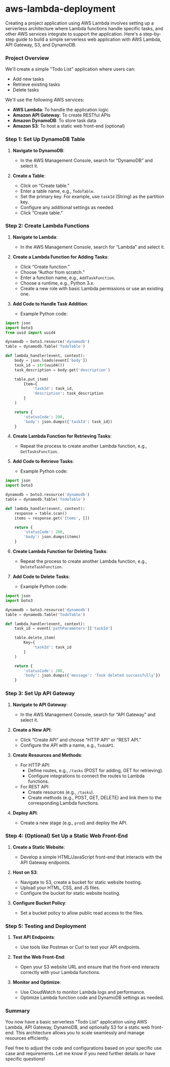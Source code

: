 # aws-lambda-deployment

Creating a project application using AWS Lambda involves setting up a serverless architecture where Lambda functions handle specific tasks, and other AWS services integrate to support the application. Here's a step-by-step guide to build a simple serverless web application with AWS Lambda, API Gateway, S3, and DynamoDB.

### Project Overview

We'll create a simple "Todo List" application where users can:

- Add new tasks
- Retrieve existing tasks
- Delete tasks

We'll use the following AWS services:

- **AWS Lambda**: To handle the application logic
- **Amazon API Gateway**: To create RESTful APIs
- **Amazon DynamoDB**: To store task data
- **Amazon S3**: To host a static web front-end (optional)

### Step 1: Set Up DynamoDB Table

1. **Navigate to DynamoDB**:
    
    - In the AWS Management Console, search for “DynamoDB” and select it.
2. **Create a Table**:
    
    - Click on “Create table.”
    - Enter a table name, e.g., `TodoTable`.
    - Set the primary key. For example, use `taskId` (String) as the partition key.
    - Configure any additional settings as needed.
    - Click “Create table.”

### Step 2: Create Lambda Functions

1. **Navigate to Lambda**:
    
    - In the AWS Management Console, search for “Lambda” and select it.
2. **Create a Lambda Function for Adding Tasks**:
    
    - Click “Create function.”
    - Choose “Author from scratch.”
    - Enter a function name, e.g., `AddTaskFunction`.
    - Choose a runtime, e.g., Python 3.x.
    - Create a new role with basic Lambda permissions or use an existing one.
3. **Add Code to Handle Task Addition**:
    
    - Example Python code:

```python
import json
import boto3
from uuid import uuid4

dynamodb = boto3.resource('dynamodb')
table = dynamodb.Table('TodoTable')

def lambda_handler(event, context):
    body = json.loads(event['body'])
    task_id = str(uuid4())
    task_description = body.get('description')

    table.put_item(
        Item={
            'taskId': task_id,
            'description': task_description
        }
    )

    return {
        'statusCode': 200,
        'body': json.dumps({'taskId': task_id})
    }

```
        
4. **Create Lambda Function for Retrieving Tasks**:
    
    - Repeat the process to create another Lambda function, e.g., `GetTasksFunction`.
5. **Add Code to Retrieve Tasks**:
    
    - Example Python code:

```python
import json
import boto3

dynamodb = boto3.resource('dynamodb')
table = dynamodb.Table('TodoTable')

def lambda_handler(event, context):
    response = table.scan()
    items = response.get('Items', [])

    return {
        'statusCode': 200,
        'body': json.dumps(items)
    }

```
        
   
6. **Create Lambda Function for Deleting Tasks**:
    
    - Repeat the process to create another Lambda function, e.g., `DeleteTaskFunction`.
7. **Add Code to Delete Tasks**:
    
    - Example Python code:
        
```python
import json
import boto3

dynamodb = boto3.resource('dynamodb')
table = dynamodb.Table('TodoTable')

def lambda_handler(event, context):
    task_id = event['pathParameters']['taskId']

    table.delete_item(
        Key={
            'taskId': task_id
        }
    )

    return {
        'statusCode': 200,
        'body': json.dumps({'message': 'Task deleted successfully'})
    }

```
        

### Step 3: Set Up API Gateway

1. **Navigate to API Gateway**:
    
    - In the AWS Management Console, search for “API Gateway” and select it.
2. **Create a New API**:
    
    - Click “Create API” and choose “HTTP API” or “REST API.”
    - Configure the API with a name, e.g., `TodoAPI`.
3. **Create Resources and Methods**:
    
    - For HTTP API:
        - Define routes, e.g., `/tasks` (POST for adding, GET for retrieving).
        - Configure integrations to connect the routes to Lambda functions.
    - For REST API:
        - Create resources (e.g., `/tasks`).
        - Create methods (e.g., POST, GET, DELETE) and link them to the corresponding Lambda functions.
4. **Deploy API**:
    
    - Create a new stage (e.g., `prod`) and deploy the API.

### Step 4: (Optional) Set Up a Static Web Front-End

1. **Create a Static Website**:
    
    - Develop a simple HTML/JavaScript front-end that interacts with the API Gateway endpoints.
2. **Host on S3**:
    
    - Navigate to S3, create a bucket for static website hosting.
    - Upload your HTML, CSS, and JS files.
    - Configure the bucket for static website hosting.
3. **Configure Bucket Policy**:
    
    - Set a bucket policy to allow public read access to the files.

### Step 5: Testing and Deployment

1. **Test API Endpoints**:
    
    - Use tools like Postman or Curl to test your API endpoints.
2. **Test the Web Front-End**:
    
    - Open your S3 website URL and ensure that the front-end interacts correctly with your Lambda functions.
3. **Monitor and Optimize**:
    
    - Use CloudWatch to monitor Lambda logs and performance.
    - Optimize Lambda function code and DynamoDB settings as needed.

### Summary

You now have a basic serverless "Todo List" application using AWS Lambda, API Gateway, DynamoDB, and optionally S3 for a static web front-end. This architecture allows you to scale seamlessly and manage resources efficiently.

Feel free to adjust the code and configurations based on your specific use case and requirements. Let me know if you need further details or have specific questions!
